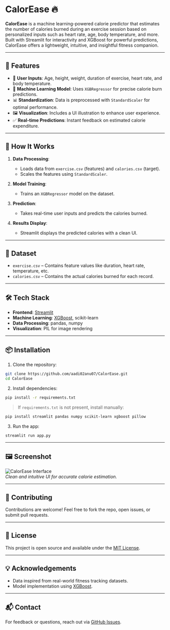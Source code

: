 # CalorEase 🔥

**CalorEase** is a machine learning-powered calorie predictor that estimates the number of calories burned during an exercise session based on personalized inputs such as heart rate, age, body temperature, and more. Built with Streamlit for interactivity and XGBoost for powerful predictions, CalorEase offers a lightweight, intuitive, and insightful fitness companion.

---

## 🚀 Features

- 🔢 **User Inputs**: Age, height, weight, duration of exercise, heart rate, and body temperature.
- 🤖 **Machine Learning Model**: Uses `XGBRegressor` for precise calorie burn predictions.
- 📊 **Standardization**: Data is preprocessed with `StandardScaler` for optimal performance.
- 🖼️ **Visualization**: Includes a UI illustration to enhance user experience.
- ✅ **Real-time Predictions**: Instant feedback on estimated calorie expenditure.

---

## 🧠 How It Works

1. **Data Processing**:
   - Loads data from `exercise.csv` (features) and `calories.csv` (target).
   - Scales the features using `StandardScaler`.

2. **Model Training**:
   - Trains an `XGBRegressor` model on the dataset.

3. **Prediction**:
   - Takes real-time user inputs and predicts the calories burned.

4. **Results Display**:
   - Streamlit displays the predicted calories with a clean UI.

---

## 📂 Dataset

- `exercise.csv` – Contains feature values like duration, heart rate, temperature, etc.
- `calories.csv` – Contains the actual calories burned for each record.

---

## 🛠️ Tech Stack

- **Frontend**: [Streamlit](https://streamlit.io/)
- **Machine Learning**: [XGBoost](https://xgboost.readthedocs.io/en/stable/), scikit-learn
- **Data Processing**: pandas, numpy
- **Visualization**: PIL for image rendering

---

## 📦 Installation

1. Clone the repository:

```bash
git clone https://github.com/aadi02anu07/CalorEase.git
cd CalorEase
```

2. Install dependencies:

```bash
pip install -r requirements.txt
```

> If `requirements.txt` is not present, install manually:

```bash
pip install streamlit pandas numpy scikit-learn xgboost pillow
```

3. Run the app:

```bash
streamlit run app.py
```

---

## 🖼️ Screenshot

![CalorEase Interface](./assets/example.png)  
*Clean and intuitive UI for accurate calorie estimation.*

---

## 🤝 Contributing

Contributions are welcome! Feel free to fork the repo, open issues, or submit pull requests.

---

## 📃 License

This project is open source and available under the [MIT License](LICENSE).

---

## 💡 Acknowledgements

- Data inspired from real-world fitness tracking datasets.
- Model implementation using [XGBoost](https://xgboost.ai/).

---

## 📬 Contact

For feedback or questions, reach out via [GitHub Issues](https://github.com/aadi02anu07/CalorEase/issues).
